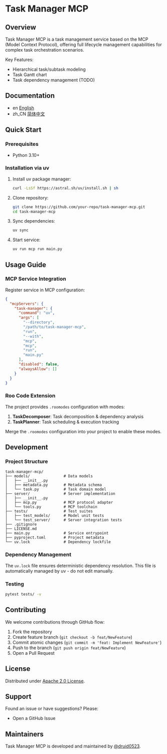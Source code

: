 # Task Manager MCP

## Overview

Task Manager MCP is a task management service based on the MCP (Model Context Protocol), offering full lifecycle management capabilities for complex task orchestration scenarios.

Key Features:
- Hierarchical task/subtask modeling
- Task Gantt chart
- Task dependency management (TODO)

## Documentation
- en [English](README.md)
- zh_CN [简体中文](README.zh_CN.md)

## Quick Start

### Prerequisites
- Python 3.10+

### Installation via uv
1. Install uv package manager:
   ```bash
   curl -LsSf https://astral.sh/uv/install.sh | sh
   ```

2. Clone repository:
   ```bash
   git clone https://github.com/your-repo/task-manager-mcp.git
   cd task-manager-mcp
   ```

3. Sync dependencies:
   ```bash
   uv sync
   ```

4. Start service:
   ```bash
   uv run mcp run main.py
   ```

## Usage Guide

### MCP Service Integration

Register service in MCP configuration:

```json
{
  "mcpServers": {
    "task-manager": {
      "command": "uv",
      "args": [
        "--directory",
        "/path/to/task-manager-mcp",
        "run",
        "--with",
        "mcp",
        "mcp",
        "run",
        "main.py"
      ],
      "disabled": false,
      "alwaysAllow": []
    }
  }
}
```

### Roo Code Extension

The project provides `.roomodes` configuration with modes:

1. **TaskDecomposer**: Task decomposition & dependency analysis
2. **TaskPlanner**: Task scheduling & execution tracking

Merge the `.roomodes` configuration into your project to enable these modes.

## Development

### Project Structure

```
task-manager-mcp/
├── models/               # Data models
│   ├── __init__.py
│   ├── metadata.py       # Metadata schema
│   └── task.py           # Task domain model
├── server/               # Server implementation
│   ├── __init__.py
│   ├── mcp.py            # MCP protocol adapter
│   └── tools.py          # MCP toolchain
├── tests/                # Test suites
│   ├── test_models/      # Model unit tests
│   └── test_server/      # Server integration tests
├── .gitignore
├── LICENSE.md
├── main.py               # Service entrypoint
├── pyproject.toml        # Project metadata
└── uv.lock               # Dependency lockfile
```

### Dependency Management

The `uv.lock` file ensures deterministic dependency resolution. This file is automatically managed by uv - do not edit manually.

### Testing

```bash
pytest tests/ -v
```

## Contributing

We welcome contributions through GitHub flow:

1. Fork the repository
2. Create feature branch (`git checkout -b feat/NewFeature`)
3. Commit atomic changes (`git commit -m 'feat: Implement NewFeature'`)
4. Push to the branch (`git push origin feat/NewFeature`)
5. Open a Pull Request

## License

Distributed under [Apache 2.0 License](LICENSE.md).

## Support

Found an issue or have suggestions? Please:
- Open a GitHub Issue

## Maintainers

Task Manager MCP is developed and maintained by [@druid0523](https://github.com/druid0523).
